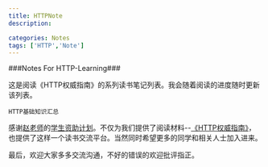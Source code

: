 ```yaml
---
title: HTTPNote
description:

categories: Notes
tags: ['HTTP','Note']
---
```

###Notes For HTTP-Learning###

这是阅读《HTTP权威指南》的系列读书笔记列表。我会随着阅读的进度随时更新该列表。

    HTTP基础知识汇总

感谢[赵老师](http://weibo.com/jeffz)的[学生资助计划](https://github.com/JeffreyZhao/ssp)。不仅为我们提供了阅读材料--[《HTTP权威指南》](http://book.douban.com/subject/10746113/)，也提供了这样一个读书交流平台。当然同时希望更多的同学和相关人士加入进来。

最后，欢迎大家多多交流沟通，不好的错误的欢迎批评指正。
